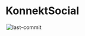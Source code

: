 <h1>KonnektSocial</h1>

<img alt="last-commit" src="https://img.shields.io/github/last-commit/harroldalmussa/KonnektSocial?style=flat&amp;logo=git&amp;logoColor=white&amp;color=0080ff" class="inline-block mx-1" style="margin: 0px 2px;">
